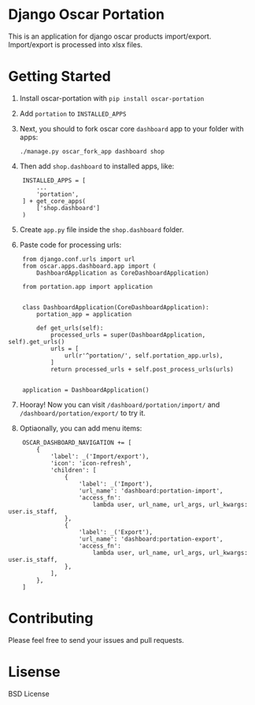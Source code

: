 # Django Oscar Portation

This is an application for django oscar products import/export. Import/export is processed into xlsx files.


# Getting Started

1. Install oscar-portation with `pip install oscar-portation`

2. Add `portation` to `INSTALLED_APPS`

3. Next, you should to fork oscar core `dashboard` app to your folder with apps:

	`./manage.py oscar_fork_app dashboard shop`

4. Then add `shop.dashboard` to installed apps, like:
```
	INSTALLED_APPS = [
		...
	    'portation',
	] + get_core_apps(
	    ['shop.dashboard']
	)
```
5. Create `app.py` file inside the `shop.dashboard` folder.

6. Paste code for processing urls:

```
	from django.conf.urls import url
	from oscar.apps.dashboard.app import (
	    DashboardApplication as CoreDashboardApplication)

	from portation.app import application


	class DashboardApplication(CoreDashboardApplication):
	    portation_app = application

	    def get_urls(self):
	        processed_urls = super(DashboardApplication, self).get_urls()
	        urls = [
	            url(r'^portation/', self.portation_app.urls),
	        ]
	        return processed_urls + self.post_process_urls(urls)


	application = DashboardApplication()

```

7. Hooray! Now you can visit `/dashboard/portation/import/` and `/dashboard/portation/export/` to try it.

8. Optiaonally, you can add menu items:

```
	OSCAR_DASHBOARD_NAVIGATION += [
	    {
	        'label': _('Import/export'),
	        'icon': 'icon-refresh',
	        'children': [
	            {
	                'label': _('Import'),
	                'url_name': 'dashboard:portation-import',
	                'access_fn':
	                    lambda user, url_name, url_args, url_kwargs: user.is_staff,
	            },
	            {
	                'label': _('Export'),
	                'url_name': 'dashboard:portation-export',
	                'access_fn':
	                    lambda user, url_name, url_args, url_kwargs: user.is_staff,
	            },
	        ],
	    },
	]
```


# Contributing

Please feel free to send your issues and pull requests.

# Lisense
BSD License